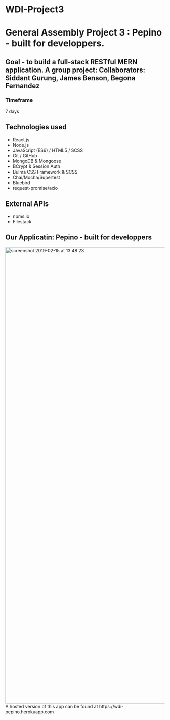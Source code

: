 # WDI-Project3
 
# General Assembly Project 3 : Pepino - built for developpers.
## Goal - to build a full-stack RESTful MERN application. A group project: Collaborators: Siddant Gurung, James Benson, Begona Fernandez

### Timeframe
7 days

## Technologies used
* React.js
* Node.js
* JavaScript (ES6) / HTML5 / SCSS
* Git / GitHub
* MongoDB & Mongoose
* BCrypt & Session Auth
* Bulma CSS Framework & SCSS
* Chai/Mocha/Supertest
* Bluebird
* request-promise/axio

## External APIs
* npms.io
* Filestack

## Our Applicatin: Pepino - built for developpers
<img width="1440" alt="screenshot 2019-02-15 at 13 48 23" src="https://user-images.githubusercontent.com/9445433/52860850-9339c380-3128-11e9-91c7-c4577fd85508.png">
A hosted version of this app can be found at https://wdi-pepino.herokuapp.com
